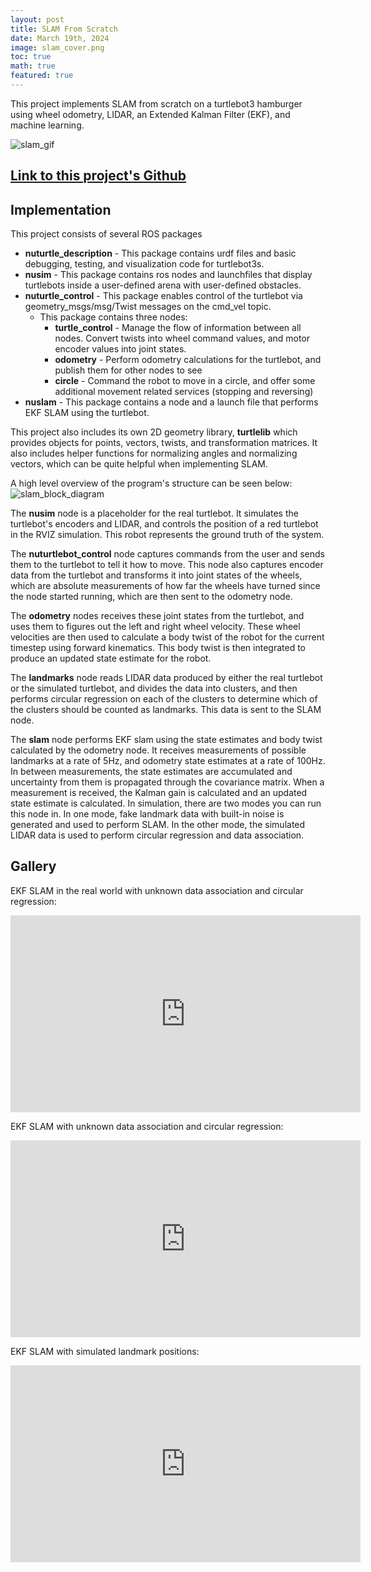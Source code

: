```yaml
---
layout: post
title: SLAM From Scratch
date: March 19th, 2024
image: slam_cover.png
toc: true
math: true
featured: true
---
```


This project implements SLAM from scratch on a turtlebot3 hamburger using wheel
odometry, LIDAR, an Extended Kalman Filter (EKF), and machine learning.

![slam_gif](/public/SLAM-from-scratch/slam_unknown_good.gif)

## [Link to this project's Github](https://github.com/gjcliff/EKFSLAM-from-scratch)

## Implementation
This project consists of several ROS packages
- **nuturtle_description** - This package contains urdf files and basic debugging, testing, and visualization code for turtlebot3s.
- **nusim** - This package contains ros nodes and launchfiles that display turtlebots inside a user-defined arena with user-defined obstacles.
- **nuturtle_control** - This package enables control of the turtlebot via geometry_msgs/msg/Twist messages on the cmd_vel topic.
    - This package contains three nodes:
        * **turtle_control** - Manage the flow of information between all nodes. Convert twists into wheel command values, and motor encoder values into joint states.
        * **odometry** - Perform odometry calculations for the turtlebot, and publish them for other nodes to see
        * **circle** - Command the robot to move in a circle, and offer some additional movement related services (stopping and reversing)
- **nuslam** - This package contains a node and a launch file that performs EKF SLAM using the turtlebot.

This project also includes its own 2D geometry library, **turtlelib** which
provides objects for points, vectors, twists, and transformation matrices. It
also includes helper functions for normalizing angles and normalizing vectors,
which can be quite helpful when implementing SLAM.

A high level overview of the program's structure can be seen below:
![slam_block_diagram](/public/SLAM-from-scratch/slam_block_diagram.png)

<!-- ## [Link to this project's Github](https://github.com/gjcliff/SlamFromScratch) -->

<!-- ## How to Run -->
<!-- **To run SLAM with fake sensor data**: -->
<!-- ```bash -->
<!-- $ ros2 launch nuslam slam.launch.py -->
<!-- ``` -->
<!---->
<!-- **To run SLAM with unknown data association (simulated LIDAR data)**:   -->
<!-- ```bash -->
<!-- $ ros2 launch nuslam unknown_data_assoc.launch.xml -->
<!-- ``` -->
<!---->
<!-- **To run SLAM on the turtlebot**:   -->
<!-- You can follow these instructions to get your code onto the turtlebot:   -->
<!-- https://nu-msr.github.io/ros_notes/ros2/turtlebot3.html -->
<!---->
<!-- on the turtlebot, type in the following command:   -->
<!-- ```bash -->
<!-- $ ros2 launch nuslam turtlebot_bringup.launch.py -->
<!-- ``` -->
<!---->
<!-- on your computer:   -->
<!-- ```bash -->
<!-- $ ros2 launch nuslam pc_bringup.launch.py -->
<!-- ``` -->
<!---->

The **nusim** node is a placeholder for the real turtlebot. It simulates the
turtlebot's encoders and LIDAR, and controls the position of a red turtlebot
in the RVIZ simulation. This robot represents the ground truth of the system.

The **nuturtlebot_control** node captures commands from the user and sends
them to the turtlebot to tell it how to move. This node also captures encoder
data from the turtlebot and transforms it into joint states of the wheels, which
are absolute measurements of how far the wheels have turned since the node started
running, which are then sent to the odometry node.

The **odometry** nodes receives these joint states from the turtlebot, and uses them to 
figures out the left and right wheel velocity. These wheel velocities are then
used to calculate a body twist of the robot for the current timestep using
forward kinematics. This body twist is then integrated to produce an updated
state estimate for the robot.

The **landmarks** node reads LIDAR data produced by either the real turtlebot
or the simulated turtlebot, and divides the data into clusters, and then performs
circular regression on each of the clusters to determine which of the clusters
should be counted as landmarks. This data is sent to the SLAM node.

The **slam** node performs EKF slam using the state estimates and body twist
calculated by the odometry node. It receives measurements of possible landmarks
at a rate of 5Hz, and odometry state estimates at a rate of 100Hz. In between
measurements, the state estimates are accumulated and uncertainty from them is
propagated through the covariance matrix. When a measurement is received, the
Kalman gain is calculated and an updated state estimate is calculated. In
simulation, there are two modes you can run this node in. In one mode, fake
landmark data with built-in noise is generated and used to perform SLAM. In the
other mode, the simulated LIDAR data is used to perform circular regression
and data association.

## Gallery
EKF SLAM in the real world with unknown data association and circular regression:
<iframe width="560" height="315" src="https://www.youtube.com/embed/HyAhQ1MOPjE?si=2DXvevmM8yIqDphF" title="YouTube video player" frameborder="0" allow="accelerometer; autoplay; clipboard-write; encrypted-media; gyroscope; picture-in-picture; web-share" referrerpolicy="strict-origin-when-cross-origin" allowfullscreen></iframe>

EKF SLAM with unknown data association and circular regression:  
<iframe width="560" height="315" src="https://www.youtube.com/embed/B4iBtdST0zI?si=YTuaZNBG4CpbqJ0D" title="YouTube video player" frameborder="0" allow="accelerometer; autoplay; clipboard-write; encrypted-media; gyroscope; picture-in-picture; web-share" allowfullscreen></iframe>

EKF SLAM with simulated landmark positions:  
<iframe width="560" height="315" src="https://www.youtube.com/embed/SA2kviWRW3M?si=uzDI45YVCwwfVhLB" title="YouTube video player" frameborder="0" allow="accelerometer; autoplay; clipboard-write; encrypted-media; gyroscope; picture-in-picture; web-share" allowfullscreen></iframe>


